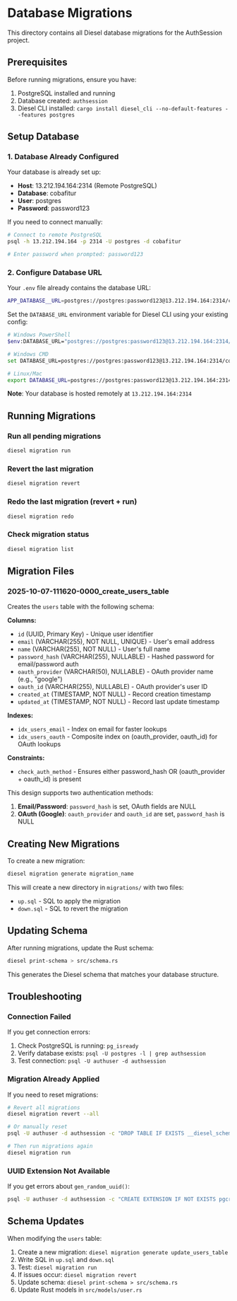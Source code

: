 # Database Migrations

This directory contains all Diesel database migrations for the AuthSession project.

## Prerequisites

Before running migrations, ensure you have:
1. PostgreSQL installed and running
2. Database created: `authsession`
3. Diesel CLI installed: `cargo install diesel_cli --no-default-features --features postgres`

## Setup Database

### 1. Database Already Configured

Your database is already set up:
- **Host**: 13.212.194.164:2314 (Remote PostgreSQL)
- **Database**: cobafitur
- **User**: postgres
- **Password**: password123

If you need to connect manually:

```bash
# Connect to remote PostgreSQL
psql -h 13.212.194.164 -p 2314 -U postgres -d cobafitur

# Enter password when prompted: password123
```

### 2. Configure Database URL

Your `.env` file already contains the database URL:

```bash
APP_DATABASE__URL=postgres://postgres:password123@13.212.194.164:2314/cobafitur
```

Set the `DATABASE_URL` environment variable for Diesel CLI using your existing config:

```bash
# Windows PowerShell
$env:DATABASE_URL="postgres://postgres:password123@13.212.194.164:2314/cobafitur"

# Windows CMD
set DATABASE_URL=postgres://postgres:password123@13.212.194.164:2314/cobafitur

# Linux/Mac
export DATABASE_URL=postgres://postgres:password123@13.212.194.164:2314/cobafitur
```

**Note**: Your database is hosted remotely at `13.212.194.164:2314`

## Running Migrations

### Run all pending migrations
```bash
diesel migration run
```

### Revert the last migration
```bash
diesel migration revert
```

### Redo the last migration (revert + run)
```bash
diesel migration redo
```

### Check migration status
```bash
diesel migration list
```

## Migration Files

### 2025-10-07-111620-0000_create_users_table

Creates the `users` table with the following schema:

**Columns:**
- `id` (UUID, Primary Key) - Unique user identifier
- `email` (VARCHAR(255), NOT NULL, UNIQUE) - User's email address
- `name` (VARCHAR(255), NOT NULL) - User's full name
- `password_hash` (VARCHAR(255), NULLABLE) - Hashed password for email/password auth
- `oauth_provider` (VARCHAR(50), NULLABLE) - OAuth provider name (e.g., "google")
- `oauth_id` (VARCHAR(255), NULLABLE) - OAuth provider's user ID
- `created_at` (TIMESTAMP, NOT NULL) - Record creation timestamp
- `updated_at` (TIMESTAMP, NOT NULL) - Record last update timestamp

**Indexes:**
- `idx_users_email` - Index on email for faster lookups
- `idx_users_oauth` - Composite index on (oauth_provider, oauth_id) for OAuth lookups

**Constraints:**
- `check_auth_method` - Ensures either password_hash OR (oauth_provider + oauth_id) is present

This design supports two authentication methods:
1. **Email/Password**: `password_hash` is set, OAuth fields are NULL
2. **OAuth (Google)**: `oauth_provider` and `oauth_id` are set, `password_hash` is NULL

## Creating New Migrations

To create a new migration:

```bash
diesel migration generate migration_name
```

This will create a new directory in `migrations/` with two files:
- `up.sql` - SQL to apply the migration
- `down.sql` - SQL to revert the migration

## Updating Schema

After running migrations, update the Rust schema:

```bash
diesel print-schema > src/schema.rs
```

This generates the Diesel schema that matches your database structure.

## Troubleshooting

### Connection Failed

If you get connection errors:
1. Check PostgreSQL is running: `pg_isready`
2. Verify database exists: `psql -U postgres -l | grep authsession`
3. Test connection: `psql -U authuser -d authsession`

### Migration Already Applied

If you need to reset migrations:
```bash
# Revert all migrations
diesel migration revert --all

# Or manually reset
psql -U authuser -d authsession -c "DROP TABLE IF EXISTS __diesel_schema_migrations, users;"

# Then run migrations again
diesel migration run
```

### UUID Extension Not Available

If you get errors about `gen_random_uuid()`:
```bash
psql -U authuser -d authsession -c "CREATE EXTENSION IF NOT EXISTS pgcrypto;"
```

## Schema Updates

When modifying the `users` table:
1. Create a new migration: `diesel migration generate update_users_table`
2. Write SQL in `up.sql` and `down.sql`
3. Test: `diesel migration run`
4. If issues occur: `diesel migration revert`
5. Update schema: `diesel print-schema > src/schema.rs`
6. Update Rust models in `src/models/user.rs`
